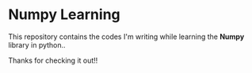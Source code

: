 # Numpy Learning 

This repository contains the codes I'm writing while learning the **Numpy** library in python..

Thanks for checking it out!!
